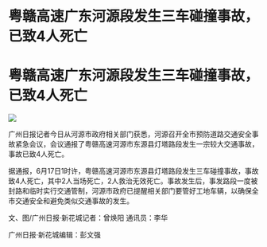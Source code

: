 # 粤赣高速广东河源段发生三车碰撞事故，已致4人死亡

# 粤赣高速广东河源段发生三车碰撞事故，已致4人死亡

![](https://inews.gtimg.com/om_bt/OuRiVvF0ED5EyHPcZ_o5ldNI_w1VedqHCqTeGFcD2kfRQAA/1000)

广州日报记者今日从河源市政府相关部门获悉，河源召开全市预防道路交通安全事故紧急会议，会议通报了粤赣高速河源市东源县灯塔路段发生一宗较大交通事故，事故已致4人死亡。

据通报，6月17日1时许，粤赣高速河源市东源县灯塔路段发生三车碰撞事故，事故致4人死亡，其中2人当场死亡，2人救治无效死亡。事故发生后，事发路段一度被封路和临时实行交通管制，河源市政府已提醒相关部门要管好工地车辆，以确保全市交通安全和避免类似交通事故的发生。

文、图/广州日报·新花城记者：曾焕阳 通讯员：李华

广州日报·新花城编辑：彭文强

